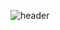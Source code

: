 ![header](https://capsule-render.vercel.app/api?type=soft&color=0C0E12&text=★　°　.　*　　　*　.°☆　*　.　.°　★　°　.　*　　°　.　°☆　　.　*　●　¸.　　★　　°　:　.　★　Hi　I'm　Hyesun　*　•　○　°　★　.　　*　.　.°　　.　●　.　★　°　.　*　　°　.　°☆　.　*　●　¸　.★　　°　:●.　　*&animation=twinkling&fontColor=d6ace6&fontSize=12)
<!-- 𓂃𓂃𓂃𓂃𓊝𓄹𓄺𓂃𓂃𓆞𓂃𓂃𓂃𓂃𓂃𓂃𓂃𓊝𓄹𓄺𓂃𓂃𓆞𓂃𓂃𓂃𓂃𓂃𓂃𓂃𓊝𓄹𓄺𓂃𓂃𓆞𓂃𓂃𓂃𓂃𓂃𓂃𓂃𓊝𓄹𓄺𓂃𓂃𓆞𓂃𓂃𓂃𓂃
&nbsp;&nbsp;&nbsp;&nbsp;&nbsp;𓆡&nbsp;&nbsp;&nbsp;&nbsp;&nbsp;𓆟&nbsp;&nbsp;&nbsp;𓇼&nbsp;&nbsp;&nbsp;&nbsp;&nbsp;𓆞&nbsp;&nbsp;&nbsp;𓂂&nbsp;𓆝&nbsp;&nbsp;&nbsp;&nbsp;&nbsp;𓂂&nbsp;&nbsp;&nbsp;𓆉&nbsp;&nbsp;&nbsp;&nbsp;&nbsp;𓂂&nbsp;&nbsp;𓇼&nbsp;&nbsp;&nbsp;&nbsp;𓆞&nbsp;&nbsp;𓂂&nbsp;&nbsp;𓆡&nbsp;&nbsp;&nbsp;&nbsp;&nbsp;𓆟&nbsp;&nbsp;&nbsp;𓇼&nbsp;&nbsp;𓆉&nbsp;&nbsp;&nbsp;&nbsp;𓂂&nbsp;𓆝&nbsp;&nbsp;&nbsp;&nbsp;&nbsp;𓂂&nbsp;&nbsp;𓆉&nbsp;&nbsp;&nbsp;&nbsp;&nbsp;𓂂&nbsp;𓆝&nbsp;&nbsp;&nbsp;&nbsp;&nbsp;𓂂&nbsp;𓆡&nbsp;&nbsp;&nbsp;&nbsp;&nbsp;𓆟&nbsp;&nbsp;𓇼&nbsp;&nbsp;𓆉&nbsp;&nbsp;&nbsp;&nbsp;𓂂&nbsp;𓆝&nbsp;&nbsp;&nbsp;&nbsp;&nbsp;𓂂&nbsp;&nbsp;
&nbsp;&nbsp;&nbsp;&nbsp;&nbsp;&nbsp;&nbsp;&nbsp;𓇼&nbsp;&nbsp;&nbsp;&nbsp;&nbsp;𓆞&nbsp;&nbsp;&nbsp;𓂂&nbsp;&nbsp;𓆝&nbsp;&nbsp;&nbsp;&nbsp;&nbsp;𓂂&nbsp;&nbsp;&nbsp;𓆉&nbsp;&nbsp;&nbsp;&nbsp;𓂂&nbsp;&nbsp;𓇼&nbsp;&nbsp;&nbsp;&nbsp;𓆞&nbsp;&nbsp;&nbsp;𓂂&nbsp;&nbsp;𓆡&nbsp;&nbsp;&nbsp;&nbsp;&nbsp;𓆟&nbsp;&nbsp;&nbsp;𓇼&nbsp;&nbsp;&nbsp;𓆉&nbsp;&nbsp;&nbsp;𓂂&nbsp;&nbsp;𓆝&nbsp;&nbsp;&nbsp;&nbsp;&nbsp;𓂂&nbsp;&nbsp;𓆉&nbsp;&nbsp;&nbsp;&nbsp;𓂂&nbsp;&nbsp;𓆝&nbsp;&nbsp;&nbsp;&nbsp;&nbsp;𓂂&nbsp;&nbsp;𓆡&nbsp;&nbsp;&nbsp;&nbsp;𓆟&nbsp;&nbsp;&nbsp;𓇼&nbsp;&nbsp;&nbsp;&nbsp;𓆞&nbsp;&nbsp;𓆉&nbsp;&nbsp;&nbsp;&nbsp;𓂂&nbsp;𓆝&nbsp;&nbsp;&nbsp;&nbsp;&nbsp;𓂂&nbsp;&nbsp;   -->

<!-- 어쩌라고 어쩌라고 어쩌라고 🤪 🤪-->
<!--
**hyetjs/hyetjs** is a ✨ _special_ ✨ repository because its `README.md` (this file) appears on your GitHub profile.

Here are some ideas to get you started:

- 🔭 I’m currently working on ...
- 🌱 I’m currently learning ...
- 👯 I’m looking to collaborate on ...
- 🤔 I’m looking for help with ...
- 💬 Ask me about ...
- 📫 How to reach me: ...
- 😄 Pronouns: ...
- ⚡ Fun fact: ...
-->
